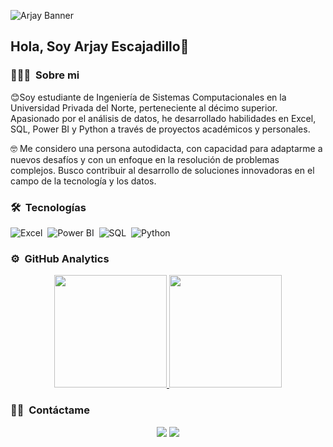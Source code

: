 ![Arjay Banner](https://github.com/arjay-layn/arjay-layn/assets/149443470/4526a5f4-4d8b-4861-a5f5-1ca595aa54d1)

<h2>Hola, Soy Arjay Escajadillo👋</h2>

### 👨🏻‍💻 &nbsp;Sobre mi

😊Soy estudiante de Ingeniería de Sistemas Computacionales en la Universidad Privada del Norte, perteneciente al décimo superior. Apasionado por el análisis de datos, he desarrollado habilidades en Excel, SQL, Power BI y Python a través de proyectos académicos y personales.

🤓 Me considero una persona autodidacta, con capacidad para adaptarme a nuevos desafíos y con un enfoque en la resolución de problemas complejos. Busco contribuir al desarrollo de soluciones innovadoras en el campo de la tecnología y los datos.

### 🛠 &nbsp;Tecnologías
![Excel](https://img.shields.io/badge/-Excel-05122A?style=flat&logo=microsoft-excel&logoColor=217346)&nbsp;
![Power BI](https://img.shields.io/badge/-Power%20BI-05122A?style=flat&logo=power-bi&logoColor=f2c811)&nbsp;
![SQL](https://img.shields.io/badge/-SQL-05122A?style=flat&logo=Microsoft-SQL-Server)&nbsp;
![Python](https://img.shields.io/badge/-Python-05122A?style=flat&logo=python)&nbsp;


### ⚙️ &nbsp;GitHub Analytics

<p align="center">
<a href="https://github.com/AVS1508">
  <img height="180em" src="https://github-readme-stats-eight-theta.vercel.app/api?username=arjay-layn&show_icons=true&theme=algolia&include_all_commits=true&count_private=true"/>
  <img height="180em" src="https://github-readme-stats-eight-theta.vercel.app/api/top-langs/?username=arjay-layn&layout=compact&langs_count=8&theme=algolia"/>
</a>
</p>

### 🤝🏻 &nbsp;Contáctame

<p align="center">
<a href="https://www.linkedin.com/in/arjayesca"><img src="https://img.shields.io/badge/-Arjay%20Escajadillo-0077B5?style=flat&logo=Linkedin&logoColor=white"/></a>
<a href="mailto:arjay.escajadillo@outlook.com"><img src="https://img.shields.io/badge/-arjay.layn@gmail.com-D14836?style=flat&logo=Gmail&logoColor=white"/></a>
</p>
